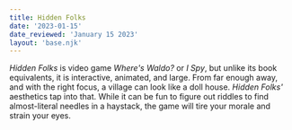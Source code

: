 ```yaml
---
title: Hidden Folks
date: '2023-01-15'
date_reviewed: 'January 15 2023'
layout: 'base.njk'
---
```


_Hidden Folks_ is video game _Where's Waldo?_ or _I Spy_, but unlike its book equivalents, it is interactive, animated, and large. From far enough away, and with the right focus, a village can look like a doll house. _Hidden Folks'_ aesthetics tap into that. While it can be fun to figure out riddles to find almost-literal needles in a haystack, the game will tire your morale and strain your eyes.